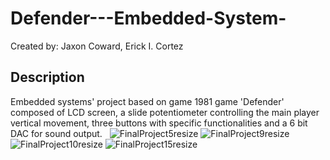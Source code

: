 # Defender---Embedded-System-
Created by: Jaxon Coward, Erick I. Cortez
## Description
Embedded systems' project based on game 1981 game 'Defender' composed of LCD screen, a slide potentiometer controlling the main player vertical movement, three buttons with specific functionalities and a 6 bit DAC for sound output.  
![FinalProject5resize](https://user-images.githubusercontent.com/23512744/90805017-a9f24500-e2e0-11ea-87bf-d99587df5825.jpg)
![FinalProject9resize](https://user-images.githubusercontent.com/23512744/90804705-351f0b00-e2e0-11ea-86e5-c13d26a18776.jpg)
![FinalProject10resize](https://user-images.githubusercontent.com/23512744/90804722-394b2880-e2e0-11ea-8dab-f699bc63e274.jpg)
![FinalProject15resize](https://user-images.githubusercontent.com/23512744/90804733-3cdeaf80-e2e0-11ea-9e8b-45d27ef1d1a0.jpg)
